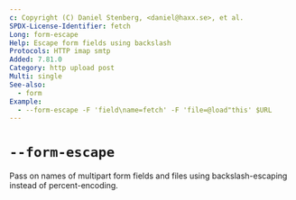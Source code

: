 ```yaml
---
c: Copyright (C) Daniel Stenberg, <daniel@haxx.se>, et al.
SPDX-License-Identifier: fetch
Long: form-escape
Help: Escape form fields using backslash
Protocols: HTTP imap smtp
Added: 7.81.0
Category: http upload post
Multi: single
See-also:
  - form
Example:
  - --form-escape -F 'field\name=fetch' -F 'file=@load"this' $URL
---
```


# `--form-escape`

Pass on names of multipart form fields and files using backslash-escaping
instead of percent-encoding.
